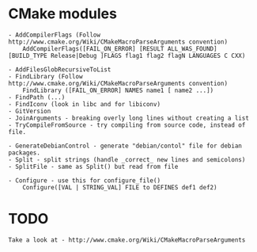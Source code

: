
CMake modules
============

    - AddCompilerFlags (Follow http://www.cmake.org/Wiki/CMakeMacroParseArguments convention)
        AddCompilerFlags([FAIL_ON_ERROR] [RESULT ALL_WAS_FOUND] [BUILD_TYPE Release|Debug ]FLAGS flag1 flag2 flagN LANGUAGES C CXX)

    - AddFilesGlobRecursiveToList
    - FindLibrary (Follow http://www.cmake.org/Wiki/CMakeMacroParseArguments convention)
        FindLibrary ([FAIL_ON_ERROR] NAMES name1 [ name2 ...])
    - FindPath (...)
    - FindIconv (look in libc and for libiconv)
    - GitVersion
    - JoinArguments - breaking overly long lines without creating a list
    - TryCompileFromSource - try compiling from source code, instead of file.

    - GenerateDebianControl - generate "debian/contol" file for debian packages.
    - Split - split strings (handle _correct_ new lines and semicolons)
    - SplitFile - same as Split() but read from file

    - Configure - use this for configure_file()
        Configure([VAL | STRING_VAL] FILE to DEFINES def1 def2)

TODO
====
    Take a look at - http://www.cmake.org/Wiki/CMakeMacroParseArguments

